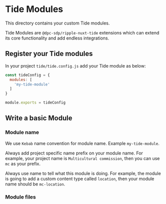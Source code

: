 # Tide Modules

This directory contains your custom Tide modules.

Tide Modules are `@dpc-sdp/ripple-nuxt-tide` extensions which can extend its core
functionality and add endless integrations.

## Register your Tide modules

In your project `tide/tide.config.js` add your Tide module as below:

```Javascript
const tideConfig = {
  modules: [
    'my-tide-module'
  ]
}

module.exports = tideConfig
```

## Write a basic Module

### Module name

We use `Kebab` name convention for module name. Example `my-tide-module`.

Always add project specific name prefix on your module name. For example, your
project name is `Multicultural commission`, then you can use `mc` as your prefix.

Always use name to tell what this module is doing. For example, the module is going
to add a custom content type called `location`, then your module name should be `mc-location`.

### Module files
